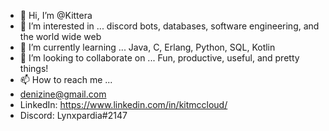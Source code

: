 - 👋 Hi, I’m @Kittera
- 👀 I’m interested in ... discord bots, databases, software engineering, and the world wide web
- 🌱 I’m currently learning ... Java, C, Erlang, Python, SQL, Kotlin
- 💞️ I’m looking to collaborate on ... Fun, productive, useful, and pretty things!
- 📫 How to reach me ... 
- denizine@gmail.com 
- LinkedIn: https://www.linkedin.com/in/kitmccloud/
- Discord: Lynxpardia#2147
